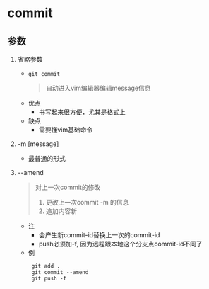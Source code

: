 # commit

## 参数
1. 省略参数
   + `git commit`
     > 自动进入vim编辑器编辑message信息  
   + 优点
     + 书写起来很方便，尤其是格式上
   + 缺点
     + 需要懂vim基础命令

2. -m [message]
   + 最普通的形式

3. --amend
   > 对上一次commit的修改  
   > 1. 更改上一次commit -m 的信息  
   > 2. 追加内容新
   + 注
     + 会产生新commit-id替换上一次的commit-id
     + push必须加-f, 因为远程跟本地这个分支点commit-id不同了
   + 例
     ```
      git add .
      git commit --amend
      git push -f
     ```